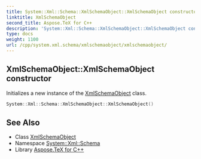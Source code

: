 ```yaml
---
title: System::Xml::Schema::XmlSchemaObject::XmlSchemaObject constructor
linktitle: XmlSchemaObject
second_title: Aspose.TeX for C++
description: 'System::Xml::Schema::XmlSchemaObject::XmlSchemaObject constructor. Initializes a new instance of the XmlSchemaObject class in C++.'
type: docs
weight: 1100
url: /cpp/system.xml.schema/xmlschemaobject/xmlschemaobject/
---
```

## XmlSchemaObject::XmlSchemaObject constructor


Initializes a new instance of the [XmlSchemaObject](../) class.

```cpp
System::Xml::Schema::XmlSchemaObject::XmlSchemaObject()
```

## See Also

* Class [XmlSchemaObject](../)
* Namespace [System::Xml::Schema](../../)
* Library [Aspose.TeX for C++](../../../)
